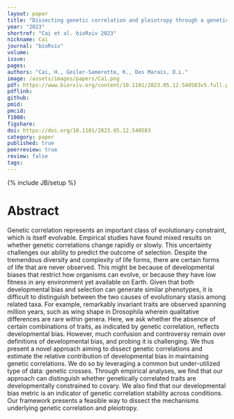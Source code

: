 ```yaml
---
layout: paper
title: "Dissecting genetic correlation and pleiotropy through a genetic cross"
year: "2023"
shortref: "Cai et al. bioRxiv 2023"
nickname: Cai
journal: "bioRxiv"
volume: 
issue: 
pages: 
authors: "Cai, H., Geiler-Samerotte, K., Des Marais, D.L."
image: /assets/images/papers/Cai.png
pdf: https://www.biorxiv.org/content/10.1101/2023.05.12.540583v5.full.pdf+html
pdflink: 
github: 
pmid: 
pmcid: 
f1000: 
figshare: 
doi: https://doi.org/10.1101/2023.05.12.540583
category: paper
published: true
peerreview: true
review: false
tags: 
---
```

{% include JB/setup %}

# Abstract 

Genetic correlation represents an important class of evolutionary constraint, which is itself evolvable. Empirical studies have found mixed results on whether genetic correlations change rapidly or slowly. This uncertainty challenges our ability to predict the outcome of selection. Despite the tremendous diversity and complexity of life forms, there are certain forms of life that are never observed. This might be because of developmental biases that restrict how organisms can evolve, or because they have low fitness in any environment yet available on Earth. Given that both developmental bias and selection can generate similar phenotypes, it is difficult to distinguish between the two causes of evolutionary stasis among related taxa. For example, remarkably invariant traits are observed spanning million years, such as wing shape in Drosophila wherein qualitative differences are rare within genera. Here, we ask whether the absence of certain combinations of traits, as indicated by genetic correlation, reflects developmental bias. However, much confusion and controversy remain over definitions of developmental bias, and probing it is challenging. We thus present a novel approach aiming to dissect genetic correlations and estimate the relative contribution of developmental bias in maintaining genetic correlations. We do so by leveraging a common but under-utilized type of data: genetic crosses. Through empirical analyses, we find that our approach can distinguish whether genetically correlated traits are developmentally constrained to covary. We also find that our developmental bias metric is an indicator of genetic correlation stability across conditions. Our framework presents a feasible way to dissect the mechanisms underlying genetic correlation and pleiotropy.
